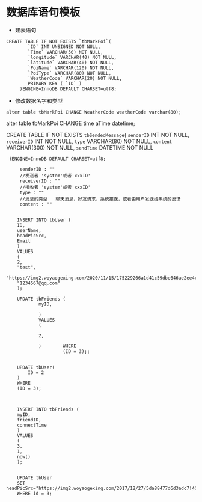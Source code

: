 # 数据库语句模板

+ 建表语句
```
CREATE TABLE IF NOT EXISTS `tbMarkPoi`(
        `ID` INT UNSIGNED NOT NULL,
        `Time` VARCHAR(50) NOT NULL,
        `longitude` VARCHAR(40) NOT NULL,
        `latitude` VARCHAR(40) NOT NULL,
        `PoiName` VARCHAR(120) NOT NULL,
        `PoiType` VARCHAR(80) NOT NULL,
        `WeatherCode` VARCHAR(20) NOT NULL,
        PRIMARY KEY ( `ID` )
     )ENGINE=InnoDB DEFAULT CHARSET=utf8;
```


+ 修改数据名字和类型

```$xslt
alter table tbMarkPoi CHANGE WeatherCode weatherCode varchar(80);
```

alter table tbMarkPoi CHANGE time aTime datetime;




CREATE TABLE IF NOT EXISTS `tbSendedMessage`(
        `senderID` INT NOT NULL,
        `receiverID` INT NOT NULL,
        `type` VARCHAR(80) NOT NULL,
        `content` VARCHAR(300) NOT NULL,
        `sendTime` DATETIME NOT NULL

     )ENGINE=InnoDB DEFAULT CHARSET=utf8;
     
         senderID : ""
         //发送者 'system'或者'xxxID'
         receiverID : ""
         //接收者 'system'或者'xxxID'
         type : ""
         //消息的类型   聊天消息，好友请求，系统推送，或者由用户发送给系统的反馈
         content : ""


        INSERT INTO tbUser (
        ID,
        userName,
        headPicSrc,
        Email
        )
        VALUES
        (
        2,
        "test",
        "https://img2.woyaogexing.com/2020/11/15/175229266a1d41c59dbe646ae2ee4caf!400x400.jpeg",
        "1234567@qq.com"
        );
        
        UPDATE tbFriends (
                myID,

                )
                VALUES
                (

                2,

                )        WHERE
                         (ID = 3);;
        
        
        UPDATE tbUser(
            ID = 2
        )
        WHERE
        (ID = 3);
        


        INSERT INTO tbFriends (
        myID,
        friendID,
        connectTime
        )
        VALUES
        (
        3,
        1,
        now()
        );
        
        
        UPDATE tbUser
        SET headPicSrc="https://img2.woyaogexing.com/2017/12/27/5da88477d6d3adc7!400x400_big.jpg"
        WHERE id = 3;